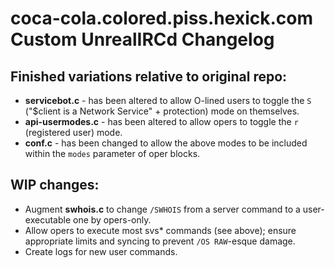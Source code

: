 # coca-cola.colored.piss.hexick.com Custom UnrealIRCd Changelog

## Finished variations relative to original repo:

* **servicebot.c** - has been altered to allow O-lined users to toggle the `S` ("$client is a Network Service" + protection) mode on themselves.
* **api-usermodes.c** - has been altered to allow opers to toggle the `r` (registered user) mode.
* **conf.c** - has been changed to allow the above modes to be included within the `modes` parameter of oper blocks.

## WIP changes:

* Augment **swhois.c** to change `/SWHOIS` from a server command to a user-executable one by opers-only.
* Allow opers to execute most svs* commands (see above); ensure appropriate limits and syncing to prevent `/OS RAW`-esque damage.
* Create logs for new user commands.
